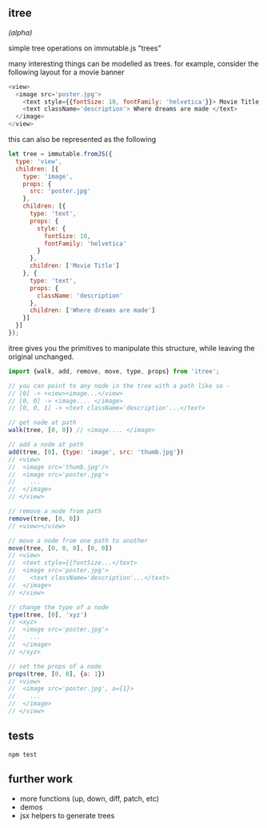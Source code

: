 itree
---

_(alpha)_

simple tree operations on immutable.js "trees"

many interesting things can be modelled as trees. for example, consider the following layout for a movie banner
```js
<view>
  <image src='poster.jpg'>
    <text style={{fontSize: 10, fontFamily: 'helvetica'}}> Movie Title </text>
    <text className='description'> Where dreams are made </text>
  </image>
</view>
```
this can also be represented as the following
```js
let tree = immutable.fromJS({
  type: 'view',
  children: [{
    type: 'image',
    props: {
      src: 'poster.jpg'
    },
    children: [{
      type: 'text',
      props: {
        style: {
          fontSize: 10,
          fontFamily: 'helvetica'
        }
      },
      children: ['Movie Title']
    }, {
      type: 'text',
      props: {
        className: 'description'
      },
      children: ['Where dreams are made']
    }]
  }]
});
```

itree gives you the primitives to manipulate this structure, while leaving the original unchanged.

```js
import {walk, add, remove, move, type, props} from 'itree';

// you can point to any node in the tree with a path like so -
// [0] -> <view><image...</view>
// [0, 0] -> <image.... </image>
// [0, 0, 1] -> <text className='description'...</text>

// get node at path
walk(tree, [0, 0]) // <image.... </image>

// add a node at path
add(tree, [0], {type: 'image', src: 'thumb.jpg'})
// <view>
//  <image src='thumb.jpg'/>
//  <image src='poster.jpg'>
//    ...
//  </image>
// </view>

// remove a node from path
remove(tree, [0, 0])
// <view></view>

// move a node from one path to another
move(tree, [0, 0, 0], [0, 0])
// <view>
//  <text style={{fontSize...</text>
//  <image src='poster.jpg'>
//    <text className='description'...</text>
//  </image>
// </view>

// change the type of a node
type(tree, [0], 'xyz')
// <xyz>
//  <image src='poster.jpg'>
//    ...
//  </image>
// </xyz>

// set the props of a node
props(tree, [0, 0], {a: 1})
// <view>
//  <image src='poster.jpg', a={1}>
//    ...
//  </image>
// </view>


```

tests
---
`npm test`

further work
---

- more functions (up, down, diff, patch, etc)
- demos
- jsx helpers to generate trees
